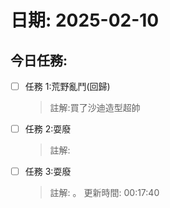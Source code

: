 # 日期: 2025-02-10
## 今日任務:
- [ ] 任務 1:荒野亂鬥(回歸)
  > 註解:買了沙迪造型超帥
- [ ] 任務 2:耍廢
  > 註解: 
- [ ] 任務 3:耍廢
  > 註解: 。
更新時間: 00:17:40
